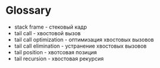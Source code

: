 # Glossary

* stack frame - стековый кадр
* tail call - хвостовой вызов
* tail call optimization - оптимизация хвостовых вызовов
* tail call elimination - устранение хвостовых вызовов
* tail position - хвотсовая позиция
* tail recursion - хвостовая рекурсия

